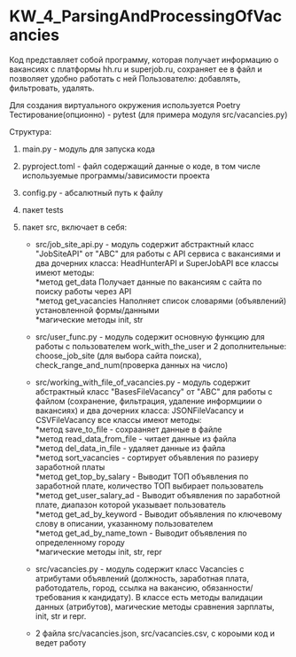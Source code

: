 # KW_4_ParsingAndProcessingOfVacancies

Код представляет собой программу, которая получает информацию о вакансиях с платформы hh.ru и superjob.ru, сохраняет ее в файл и позволяет удобно работать с ней Пользователю: добавлять, фильтровать, удалять.

Для создания виртуального окружения используется Poetry\
Тестирование(опционно) - pytest (для примера модуля src/vacancies.py)

Структура:
1. main.py - модуль для запуска кода
2. pyproject.toml - файл содержащий данные о коде, в том числе используемые программы/зависимости проекта
3. config.py - абсалютный путь к файлу
4. пакет tests
5. пакет src, включает в себя:

	- src/job_site_api.py - модуль содержит абстрактный класс "JobSiteAPI" от "ABC" для работы с API сервиса с вакансиями и два дочерних класса: HeadHunterAPI и SuperJobAPI
	все классы имеют методы:\
	*метод get_data Получает данные по вакансиям с сайта по поиску работы через API\
	*метод get_vacancies Наполняет список словарями (объявлений) установленной формы/данными\
	*магические методы init, str
	
	- src/user_func.py - модуль содержит основную функцию для работы с пользователем work_with_the_user и 2 дополнительные: choose_job_site (для выбора сайта поиска), check_range_and_num(проверка данных на число)
	
	- src/working_with_file_of_vacancies.py - модуль содержит абстрактный класс "BasesFileVacancy" от "ABC" для работы с файлом (сохранение, фильтрация, удаление информциии о вакансиях) и два дочерних класса: JSONFileVacancy и CSVFileVacancy
	все классы имеют методы:\
	*метод save_to_file - сохрааняет данные в файле\
	*метод read_data_from_file - читает данные из файла\
	*метод del_data_in_file - удаляет данные из файла\
	*метод sort_vacancies - сортирует объявления по разиеру заработной платы\
	*метод get_top_by_salary - Выводит ТОП объявления по заработной плате, количество ТОП выбирает пользователь\
	*метод get_user_salary_ad - Выводит объявления по заработной плате, диапазон которой указывает пользователь\
	*метод get_ad_by_keyword - Выводит объявления по ключевому слову в описании, указанному пользователем\
	*метод get_ad_by_name_town - Выводит объявления по определенному городу\
	*магические методы init, str, repr
	
	- src/vacancies.py - модуль содержит класс Vacancies с атрибутами объявлений (должность, заработная плата, работодатель, город, ссылка на вакансию, обязанности/требования к кандидату). В классе есть методы валидации данных (атрибутов), магические методы сравнения зарплаты, init, str и repr.
	
	- 2 файла src/vacancies.json, src/vacancies.csv, с короыми код и ведет работу
           
        
